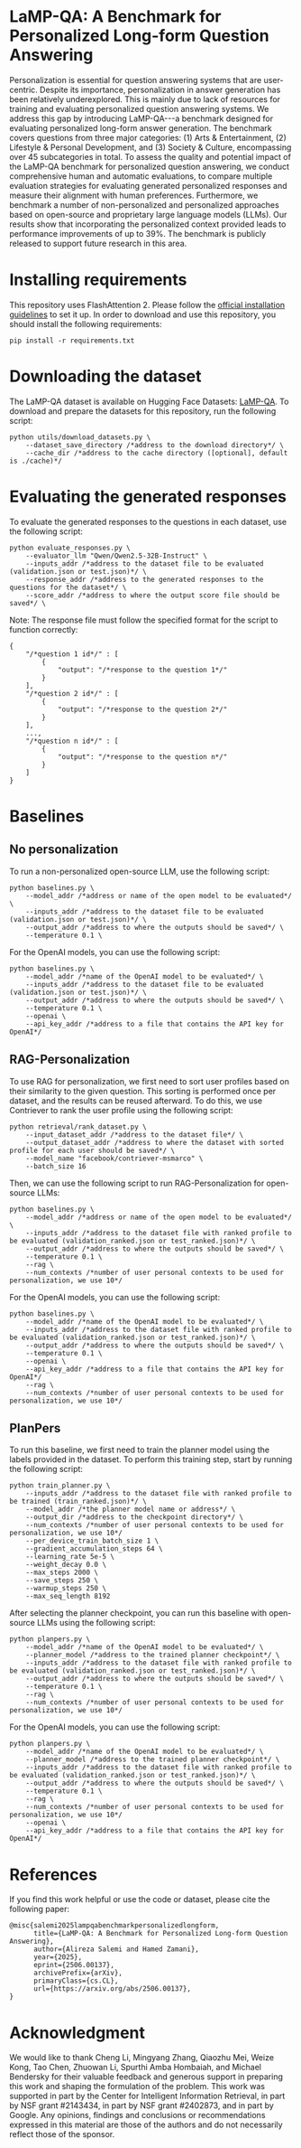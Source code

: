 # LaMP-QA: A Benchmark for Personalized Long-form Question Answering

Personalization is essential for question answering systems that are user-centric. Despite its importance, personalization in answer generation has been relatively underexplored. This is mainly due to lack of resources for training and evaluating personalized question answering systems. We address this gap by introducing LaMP-QA---a benchmark designed for evaluating personalized long-form answer generation. The benchmark covers questions from three major categories: (1) Arts & Entertainment, (2) Lifestyle & Personal Development, and (3) Society & Culture, encompassing over 45 subcategories in total. To assess the quality and potential impact of the LaMP-QA benchmark for personalized question answering, we conduct comprehensive human and automatic evaluations, to compare multiple evaluation strategies for evaluating generated personalized responses and measure their alignment with human preferences. Furthermore, we benchmark a number of non-personalized and personalized approaches based on open-source and proprietary large language models (LLMs). Our results show that incorporating the personalized context provided leads to performance improvements of up to 39\%. The benchmark is publicly released to support future research in this area.

# Installing requirements

This repository uses FlashAttention 2. Please follow the [official installation guidelines](https://github.com/Dao-AILab/flash-attention) to set it up. In order to download and use this repository, you should install the following requirements:

```
pip install -r requirements.txt
```

# Downloading the dataset

The LaMP-QA dataset is available on Hugging Face Datasets: [LaMP-QA](https://huggingface.co/datasets/alireza7/LaMP-QA). To download and prepare the datasets for this repository, run the following script:

```shell
python utils/download_datasets.py \
    --dataset_save_directory /*address to the download directory*/ \
    --cache_dir /*address to the cache directory ([optional], default is ./cache)*/
```

# Evaluating the generated responses

To evaluate the generated responses to the questions in each dataset, use the following script:

```shell
python evaluate_responses.py \
    --evaluator_llm "Qwen/Qwen2.5-32B-Instruct" \
    --inputs_addr /*address to the dataset file to be evaluated (validation.json or test.json)*/ \
    --response_addr /*address to the generated responses to the questions for the dataset*/ \
    --score_addr /*address to where the output score file should be saved*/ \
```

Note: The response file must follow the specified format for the script to function correctly:

```
{
    "/*question 1 id*/" : [
        {
            "output": "/*response to the question 1*/"
        }
    ],
    "/*question 2 id*/" : [
        {
            "output": "/*response to the question 2*/"
        }
    ],
    ...,
    "/*question n id*/" : [
        {
            "output": "/*response to the question n*/"
        }
    ]
}
```

# Baselines

## No personalization

To run a non-personalized open-source LLM, use the following script:

```shell
python baselines.py \
    --model_addr /*address or name of the open model to be evaluated*/ \
    --inputs_addr /*address to the dataset file to be evaluated (validation.json or test.json)*/ \
    --output_addr /*address to where the outputs should be saved*/ \
    --temperature 0.1 \
```

For the OpenAI models, you can use the following script:

```shell
python baselines.py \
    --model_addr /*name of the OpenAI model to be evaluated*/ \
    --inputs_addr /*address to the dataset file to be evaluated (validation.json or test.json)*/ \
    --output_addr /*address to where the outputs should be saved*/ \
    --temperature 0.1 \
    --openai \
    --api_key_addr /*address to a file that contains the API key for OpenAI*/
```

## RAG-Personalization

To use RAG for personalization, we first need to sort user profiles based on their similarity to the given question. This sorting is performed once per dataset, and the results can be reused afterward. To do this, we use Contriever to rank the user profile using the following script:

```shell
python retrieval/rank_dataset.py \
    --input_dataset_addr /*address to the dataset file*/ \
    --output_dataset_addr /*address to where the dataset with sorted profile for each user should be saved*/ \
    --model_name "facebook/contriever-msmarco" \
    --batch_size 16
```

Then, we can use the following script to run RAG-Personalization for open-source LLMs:

```shell
python baselines.py \
    --model_addr /*address or name of the open model to be evaluated*/ \
    --inputs_addr /*address to the dataset file with ranked profile to be evaluated (validation_ranked.json or test_ranked.json)*/ \
    --output_addr /*address to where the outputs should be saved*/ \
    --temperature 0.1 \
    --rag \
    --num_contexts /*number of user personal contexts to be used for personalization, we use 10*/
```

For the OpenAI models, you can use the following script:

```shell
python baselines.py \
    --model_addr /*name of the OpenAI model to be evaluated*/ \
    --inputs_addr /*address to the dataset file with ranked profile to be evaluated (validation_ranked.json or test_ranked.json)*/ \
    --output_addr /*address to where the outputs should be saved*/ \
    --temperature 0.1 \
    --openai \
    --api_key_addr /*address to a file that contains the API key for OpenAI*/
    --rag \
    --num_contexts /*number of user personal contexts to be used for personalization, we use 10*/
```

## PlanPers

To run this baseline, we first need to train the planner model using the labels provided in the dataset. To perform this training step, start by running the following script:


```shell
python train_planner.py \
    --inputs_addr /*address to the dataset file with ranked profile to be trained (train_ranked.json)*/ \
    --model_addr /*the planner model name or address*/ \
    --output_dir /*address to the checkpoint directory*/ \
    --num_contexts /*number of user personal contexts to be used for personalization, we use 10*/
    --per_device_train_batch_size 1 \
    --gradient_accumulation_steps 64 \
    --learning_rate 5e-5 \
    --weight_decay 0.0 \
    --max_steps 2000 \
    --save_steps 250 \
    --warmup_steps 250 \
    --max_seq_length 8192
```

After selecting the planner checkpoint, you can run this baseline with open-source LLMs using the following script:

```shell
python planpers.py \
    --model_addr /*name of the OpenAI model to be evaluated*/ \
    --planner_model /*address to the trained planner checkpoint*/ \
    --inputs_addr /*address to the dataset file with ranked profile to be evaluated (validation_ranked.json or test_ranked.json)*/ \
    --output_addr /*address to where the outputs should be saved*/ \
    --temperature 0.1 \
    --rag \
    --num_contexts /*number of user personal contexts to be used for personalization, we use 10*/
```

For the OpenAI models, you can use the following script:

```shell
python planpers.py \
    --model_addr /*name of the OpenAI model to be evaluated*/ \
    --planner_model /*address to the trained planner checkpoint*/ \
    --inputs_addr /*address to the dataset file with ranked profile to be evaluated (validation_ranked.json or test_ranked.json)*/ \
    --output_addr /*address to where the outputs should be saved*/ \
    --temperature 0.1 \
    --rag \
    --num_contexts /*number of user personal contexts to be used for personalization, we use 10*/
    --openai \
    --api_key_addr /*address to a file that contains the API key for OpenAI*/
```

# References

If you find this work helpful or use the code or dataset, please cite the following paper:

```
@misc{salemi2025lampqabenchmarkpersonalizedlongform,
      title={LaMP-QA: A Benchmark for Personalized Long-form Question Answering}, 
      author={Alireza Salemi and Hamed Zamani},
      year={2025},
      eprint={2506.00137},
      archivePrefix={arXiv},
      primaryClass={cs.CL},
      url={https://arxiv.org/abs/2506.00137}, 
}
```

# Acknowledgment

We would like to thank Cheng Li, Mingyang Zhang, Qiaozhu Mei, Weize Kong, Tao Chen, Zhuowan Li, Spurthi Amba Hombaiah, and Michael Bendersky for their valuable feedback and generous support in preparing this work and shaping the formulation of the problem. This work was supported in part by the Center for Intelligent Information Retrieval, in part by NSF grant #2143434, in part by NSF grant #2402873, and in part by Google. Any opinions, findings and conclusions or recommendations expressed in this material are those of the authors and do not necessarily reflect those of the sponsor.
